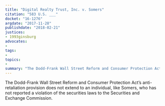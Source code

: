 ```yaml
---
title: "Digital Realty Trust, Inc. v. Somers"
citation: "583 U.S. ___"
docket: "16-1276"
argdate: "2017-11-28"
publishdate: "2018-02-21"
justices:
- 1993ginsburg
advocates:
- 
tags:
- 
topics:
- 
summary: "The Dodd-Frank Wall Street Reform and Consumer Protection Act’s anti-retaliation provision does not extend to an individual, like Somers, who has not reported a violation of the securities laws to the Securities and Exchange Commission."
---
```

The Dodd-Frank Wall Street Reform and Consumer Protection Act’s anti-retaliation provision does not extend to an individual, like Somers, who has not reported a violation of the securities laws to the Securities and Exchange Commission.

